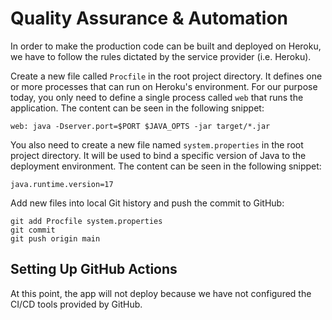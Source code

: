 # Quality Assurance & Automation

In order to make the production code can be built and deployed on Heroku,
we have to follow the rules dictated by the service provider (i.e. Heroku).

Create a new file called `Procfile` in the root project directory.
It defines one or more processes that can run on Heroku's environment.
For our purpose today, you only need to define a single process called `web` that runs the application.
The content can be seen in the following snippet:

```procfile
web: java -Dserver.port=$PORT $JAVA_OPTS -jar target/*.jar
```

You also need to create a new file named `system.properties` in the root project directory.
It will be used to bind a specific version of Java to the deployment environment.
The content can be seen in the following snippet:

```properties
java.runtime.version=17
```

Add new files into local Git history and push the commit to GitHub:

```shell
git add Procfile system.properties
git commit
git push origin main
```

## Setting Up GitHub Actions

At this point, the app will not deploy because we have not configured the CI/CD tools provided by GitHub.

